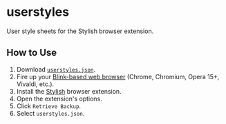 # userstyles
User style sheets for the Stylish browser extension.

## How to Use
1. Download [`userstyles.json`](userstyles.json).
1. Fire up your [Blink-based web browser](https://en.wikipedia.org/wiki/List_of_web_browsers#Blink-based) (Chrome, Chromium, Opera 15+, Vivaldi, etc.).
2. Install the [Stylish](https://chrome.google.com/webstore/detail/stylish-custom-themes-for/fjnbnpbmkenffdnngjfgmeleoegfcffe?utm_source=chrome-app-launcher-info-dialog) browser extension.
3. Open the extension's options.
4. Click `Retrieve Backup`.
5. Select `userstyles.json`.

